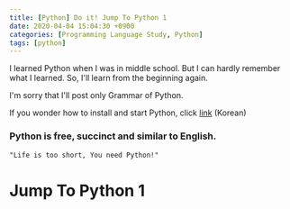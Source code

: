 ```yaml
---
title: [Python] Do it! Jump To Python 1 
date: 2020-04-04 15:04:30 +0900
categories: [Programming Language Study, Python]
tags: [python] 
---
```


I learned Python when I was in middle school. 
But I can hardly remember what I learned. 
So, I'll learn from the beginning again.

I'm sorry that I'll post only Grammar of Python. 

If you wonder how to install and start Python, click [link](https://wikidocs.net/8) (Korean)


<h3 data-toc-skip>Python is free, succinct and similar to English.</h3>

`"Life is too short, You need Python!"`

# Jump To Python 1



